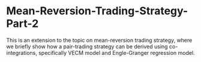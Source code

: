 # Mean-Reversion-Trading-Strategy-Part-2

This is an extension to the topic on mean-reversion trading strategy, where we briefly show how a pair-trading strategy can be derived using co-integrations, specifically VECM model and Engle-Granger regression model.
